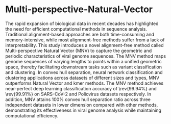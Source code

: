# Multi-perspective-Natural-Vector
The rapid expansion of biological data in recent decades has highlighted the need for efficient computational methods in sequence analysis. Traditional alignment-based approaches are both time-consuming and memory-intensive, while most alignment-free methods suffer from a lack of interpretability. This study introduces a novel alignment-free method called Multi-perspective Natural Vector (MNV) to capture the geometric and periodic characteristics of viral genome sequences. The MNV method maps genome sequences of varying lengths to points within a unified geometric space, thereby facilitating downstream tasks such as variant classification and clustering. In convex hull separation, neural network classification and clustering applications across datasets of different sizes and types, MNV outperforms Natural Vector and kmer methods. The MNV method achieves near-perfect deep learning classification accuracy of \rev{99.94$\%$} and \rev{99.91$\%$} on SARS-CoV-2 and Poliovirus datasets respectively. In addition, MNV attains 100$\%$ convex hull separation ratio across three independent datasets in lower dimension compared with other methods, demonstrating its effectiveness in viral genome analysis while maintaining computational efficiency.
